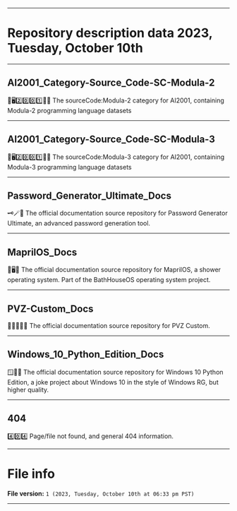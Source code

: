 
***

# Repository description data 2023, Tuesday, October 10th

---

## AI2001_Category-Source_Code-SC-Modula-2

🧠️🖥️2️⃣️0️⃣️0️⃣️1️⃣️💾️📜️ The sourceCode:Modula-2 category for AI2001, containing Modula-2 programming language datasets

---

## AI2001_Category-Source_Code-SC-Modula-3

🧠️🖥️2️⃣️0️⃣️0️⃣️1️⃣️💾️📜️ The sourceCode:Modula-3 category for AI2001, containing Modula-3 programming language datasets

---

## Password_Generator_Ultimate_Docs

🗝️🪄️📖️ The official documentation source repository for Password Generator Ultimate, an advanced password generation tool.

---

## MaprilOS_Docs

🚿️🖥️📖️ The official documentation source repository for MaprilOS, a shower operating system. Part of the BathHouseOS operating system project.

---

## PVZ-Custom_Docs

🌻️🆚️🧟‍♂️️📖️ The official documentation source repository for PVZ Custom.

---

## Windows_10_Python_Edition_Docs

🪟️🐍️📖️ The official documentation source repository for Windows 10 Python Edition, a joke project about Windows 10 in the style of Windows RG, but higher quality.

---

## 404

4️⃣️0️⃣️4️⃣️ Page/file not found, and general 404 information.

***

# File info

**File version:** `1 (2023, Tuesday, October 10th at 06:33 pm PST)`

***

